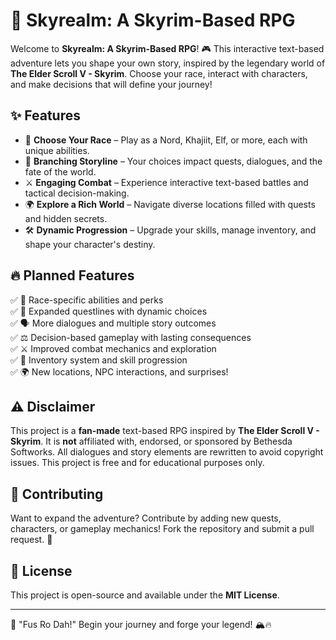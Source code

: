 # 🐉 Skyrealm: A Skyrim-Based RPG

Welcome to **Skyrealm: A Skyrim-Based RPG**! 🎮 This interactive text-based adventure lets you shape your own story, inspired by the legendary world of **The Elder Scroll V - Skyrim**. Choose your race, interact with characters, and make decisions that will define your journey!

## ✨ Features
- 🏹 **Choose Your Race** – Play as a Nord, Khajiit, Elf, or more, each with unique abilities.
- 📜 **Branching Storyline** – Your choices impact quests, dialogues, and the fate of the world.
- ⚔️ **Engaging Combat** – Experience interactive text-based battles and tactical decision-making.
- 🌍 **Explore a Rich World** – Navigate diverse locations filled with quests and hidden secrets.
- 🛠️ **Dynamic Progression** – Upgrade your skills, manage inventory, and shape your character's destiny.

## 🔥 Planned Features
✅ 🏹 Race-specific abilities and perks  
✅ 📖 Expanded questlines with dynamic choices  
✅ 🗣️ More dialogues and multiple story outcomes  
✅ ⚖️ Decision-based gameplay with lasting consequences  
✅ ⚔️ Improved combat mechanics and exploration  
✅ 🎒 Inventory system and skill progression  
✅ 🌍 New locations, NPC interactions, and surprises!  

## ⚠️ Disclaimer
This project is a **fan-made** text-based RPG inspired by **The Elder Scroll V - Skyrim**. It is **not** affiliated with, endorsed, or sponsored by Bethesda Softworks. All dialogues and story elements are rewritten to avoid copyright issues. This project is free and for educational purposes only.

## 🤝 Contributing
Want to expand the adventure? Contribute by adding new quests, characters, or gameplay mechanics! Fork the repository and submit a pull request. 🚀

## 📜 License
This project is open-source and available under the **MIT License**.

---
💬 "Fus Ro Dah!" Begin your journey and forge your legend! 🏔️🔥

